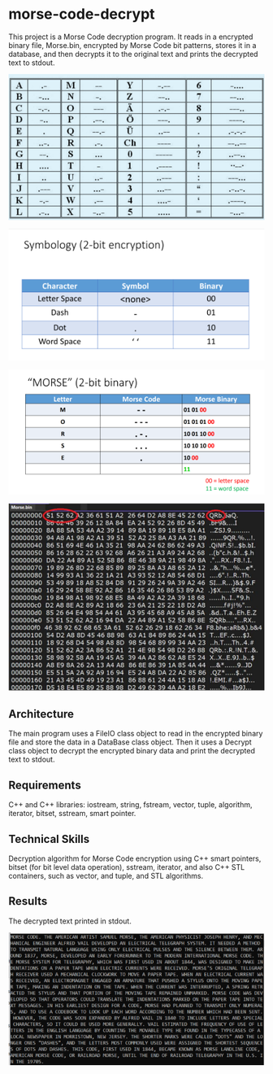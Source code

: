 # morse-code-decrypt
This project is a Morse Code decryption program.  It reads in a encrypted binary file, Morse.bin, encrypted by Morse Code bit patterns, stores it in a database, and then decrypts it to the original text and prints the decrypted text to stdout.

![image](https://github.com/carab9/morse-code-decrypt/blob/main/morse_code1.png?raw=true)

![image](https://github.com/carab9/morse-code-decrypt/blob/main/morse_code3.png?raw=true)

![image](https://github.com/carab9/morse-code-decrypt/blob/main/morse_code2.png?raw=true)

![image](https://github.com/carab9/morse-code-decrypt/blob/main/morse_code4.png?raw=true)

## Architecture
The main program uses a FileIO class object to read in the encrypted binary file and store the data in a DataBase class object. Then it uses a Decrypt class object to decrypt the encrypted binary data and print the decrypted text to stdout.

## Requirements
C++ and C++ libraries: iostream, string, fstream, vector, tuple, algorithm, iterator, bitset, sstream, smart pointer.

## Technical Skills
Decryption algorithm for Morse Code encryption using C++ smart pointers, bitset (for bit level data operation), sstream, iterator, and also C++ STL containers, such as vector, and tuple, and STL algorithms.

## Results
The decrypted text printed in stdout.

![image](https://github.com/carab9/morse-code-decrypt/blob/main/morse_code_decrypted.png?raw=true)
